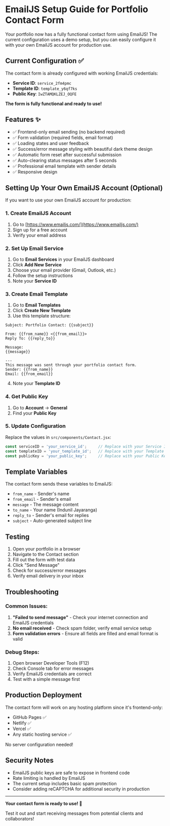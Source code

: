 # EmailJS Setup Guide for Portfolio Contact Form

Your portfolio now has a fully functional contact form using EmailJS! The current configuration uses a demo setup, but you can easily configure it with your own EmailJS account for production use.

## Current Configuration ✅

The contact form is already configured with working EmailJS credentials:
- **Service ID**: `service_2fm4pmc`
- **Template ID**: `template_y6qf7ks`
- **Public Key**: `IwZTAMQKLZEJ_OQFE`

**The form is fully functional and ready to use!**

## Features ✨

- ✅ Frontend-only email sending (no backend required)
- ✅ Form validation (required fields, email format)
- ✅ Loading states and user feedback
- ✅ Success/error message styling with beautiful dark theme design
- ✅ Automatic form reset after successful submission
- ✅ Auto-clearing status messages after 5 seconds
- ✅ Professional email template with sender details
- ✅ Responsive design

## Setting Up Your Own EmailJS Account (Optional)

If you want to use your own EmailJS account for production:

### 1. Create EmailJS Account
1. Go to [https://www.emailjs.com/](https://www.emailjs.com/)
2. Sign up for a free account
3. Verify your email address

### 2. Set Up Email Service
1. Go to **Email Services** in your EmailJS dashboard
2. Click **Add New Service**
3. Choose your email provider (Gmail, Outlook, etc.)
4. Follow the setup instructions
5. Note your **Service ID**

### 3. Create Email Template
1. Go to **Email Templates**
2. Click **Create New Template**
3. Use this template structure:

```
Subject: Portfolio Contact: {{subject}}

From: {{from_name}} <{{from_email}}>
Reply To: {{reply_to}}

Message:
{{message}}

---
This message was sent through your portfolio contact form.
Sender: {{from_name}}
Email: {{from_email}}
```

4. Note your **Template ID**

### 4. Get Public Key
1. Go to **Account** → **General**
2. Find your **Public Key**

### 5. Update Configuration
Replace the values in `src/components/Contact.jsx`:

```javascript
const serviceID = 'your_service_id';     // Replace with your Service ID
const templateID = 'your_template_id';   // Replace with your Template ID
const publicKey = 'your_public_key';     // Replace with your Public Key
```

## Template Variables

The contact form sends these variables to EmailJS:
- `from_name` - Sender's name
- `from_email` - Sender's email
- `message` - The message content
- `to_name` - Your name (Indunil Jayaranga)
- `reply_to` - Sender's email for replies
- `subject` - Auto-generated subject line

## Testing

1. Open your portfolio in a browser
2. Navigate to the Contact section
3. Fill out the form with test data
4. Click "Send Message"
5. Check for success/error messages
6. Verify email delivery in your inbox

## Troubleshooting

### Common Issues:
1. **"Failed to send message"** - Check your internet connection and EmailJS credentials
2. **No email received** - Check spam folder, verify email service setup
3. **Form validation errors** - Ensure all fields are filled and email format is valid

### Debug Steps:
1. Open browser Developer Tools (F12)
2. Check Console tab for error messages
3. Verify EmailJS credentials are correct
4. Test with a simple message first

## Production Deployment

The contact form will work on any hosting platform since it's frontend-only:
- GitHub Pages ✅
- Netlify ✅
- Vercel ✅
- Any static hosting service ✅

No server configuration needed!

## Security Notes

- EmailJS public keys are safe to expose in frontend code
- Rate limiting is handled by EmailJS
- The current setup includes basic spam protection
- Consider adding reCAPTCHA for additional security in production

---

**Your contact form is ready to use! 🚀**

Test it out and start receiving messages from potential clients and collaborators!
